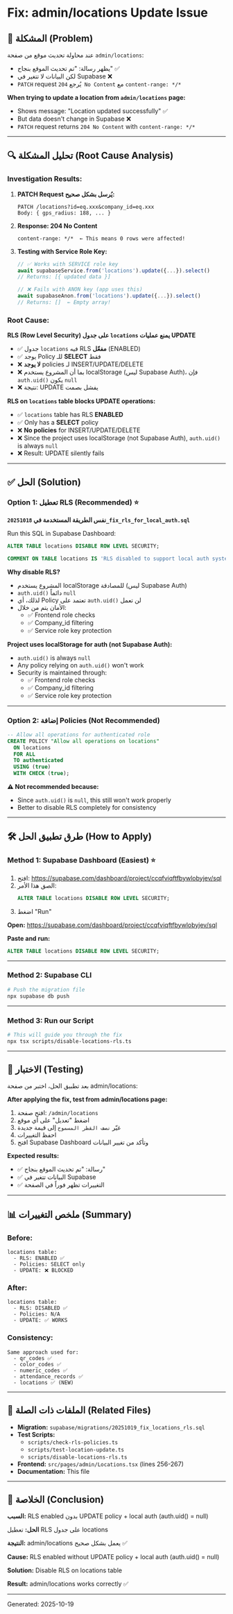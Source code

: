 # Fix: admin/locations Update Issue

## 🐛 المشكلة (Problem)

عند محاولة تحديث موقع من صفحة `admin/locations`:
- يظهر رسالة: "تم تحديث الموقع بنجاح" ✅
- لكن البيانات لا تتغير في Supabase ❌
- `PATCH` request يُرجع `204 No Content` مع `content-range: */*`

**When trying to update a location from `admin/locations` page:**
- Shows message: "Location updated successfully" ✅
- But data doesn't change in Supabase ❌
- `PATCH` request returns `204 No Content` with `content-range: */*`

---

## 🔍 تحليل المشكلة (Root Cause Analysis)

### Investigation Results:

1. **PATCH Request يُرسل بشكل صحيح:**
   ```
   PATCH /locations?id=eq.xxx&company_id=eq.xxx
   Body: { gps_radius: 188, ... }
   ```

2. **Response: 204 No Content**
   ```
   content-range: */*  ← This means 0 rows were affected!
   ```

3. **Testing with Service Role Key:**
   ```typescript
   // ✅ Works with SERVICE role key
   await supabaseService.from('locations').update({...}).select()
   // Returns: [{ updated data }]

   // ❌ Fails with ANON key (app uses this)
   await supabaseAnon.from('locations').update({...}).select()
   // Returns: []  ← Empty array!
   ```

### Root Cause:

**RLS (Row Level Security) على جدول `locations` يمنع عمليات UPDATE**

- ✅ جدول `locations` فيه RLS **مفعّل** (ENABLED)
- ✅ يوجد Policy للـ **SELECT** فقط
- ❌ **لا يوجد** policies لـ INSERT/UPDATE/DELETE
- ❌ بما أن المشروع يستخدم localStorage (ليس Supabase Auth)، فإن `auth.uid()` يكون `null`
- ❌ نتيجة: UPDATE يفشل بصمت

**RLS on `locations` table blocks UPDATE operations:**

- ✅ `locations` table has RLS **ENABLED**
- ✅ Only has a **SELECT** policy
- ❌ **No policies** for INSERT/UPDATE/DELETE
- ❌ Since the project uses localStorage (not Supabase Auth), `auth.uid()` is always `null`
- ❌ Result: UPDATE silently fails

---

## ✅ الحل (Solution)

### Option 1: تعطيل RLS (Recommended) ⭐

**نفس الطريقة المستخدمة في `20251018_fix_rls_for_local_auth.sql`**

Run this SQL in Supabase Dashboard:

```sql
ALTER TABLE locations DISABLE ROW LEVEL SECURITY;

COMMENT ON TABLE locations IS 'RLS disabled to support local auth system - admins need to manage locations';
```

**Why disable RLS?**
- المشروع يستخدم localStorage للمصادقة (ليس Supabase Auth)
- `auth.uid()` دائماً `null`
- لذلك، أي Policy تعتمد على `auth.uid()` لن تعمل
- الأمان يتم من خلال:
  - ✅ Frontend role checks
  - ✅ Company_id filtering
  - ✅ Service role key protection

**Project uses localStorage for auth (not Supabase Auth):**
- `auth.uid()` is always `null`
- Any policy relying on `auth.uid()` won't work
- Security is maintained through:
  - ✅ Frontend role checks
  - ✅ Company_id filtering
  - ✅ Service role key protection

---

### Option 2: إضافة Policies (Not Recommended)

```sql
-- Allow all operations for authenticated role
CREATE POLICY "Allow all operations on locations"
  ON locations
  FOR ALL
  TO authenticated
  USING (true)
  WITH CHECK (true);
```

**⚠️ Not recommended because:**
- Since `auth.uid()` is `null`, this still won't work properly
- Better to disable RLS completely for consistency

---

## 🛠️ طرق تطبيق الحل (How to Apply)

### Method 1: Supabase Dashboard (Easiest) ⭐

1. افتح: https://supabase.com/dashboard/project/ccqfviqftfbywlobyjev/sql
2. الصق هذا الأمر:
   ```sql
   ALTER TABLE locations DISABLE ROW LEVEL SECURITY;
   ```
3. اضغط "Run"

**Open:** https://supabase.com/dashboard/project/ccqfviqftfbywlobyjev/sql

**Paste and run:**
```sql
ALTER TABLE locations DISABLE ROW LEVEL SECURITY;
```

---

### Method 2: Supabase CLI

```bash
# Push the migration file
npx supabase db push
```

---

### Method 3: Run our Script

```bash
# This will guide you through the fix
npx tsx scripts/disable-locations-rls.ts
```

---

## 🧪 الاختبار (Testing)

بعد تطبيق الحل، اختبر من صفحة admin/locations:

**After applying the fix, test from admin/locations page:**

1. افتح صفحة: `/admin/locations`
2. اضغط "تعديل" على أي موقع
3. غيّر `نصف القطر المسموح` إلى قيمة جديدة
4. احفظ التغييرات
5. افتح Supabase Dashboard وتأكد من تغيير البيانات

**Expected results:**
- ✅ رسالة: "تم تحديث الموقع بنجاح"
- ✅ البيانات تتغير في Supabase
- ✅ التغييرات تظهر فوراً في الصفحة

---

## 📊 ملخص التغييرات (Summary)

### Before:
```
locations table:
  - RLS: ENABLED ✅
  - Policies: SELECT only
  - UPDATE: ❌ BLOCKED
```

### After:
```
locations table:
  - RLS: DISABLED ✅
  - Policies: N/A
  - UPDATE: ✅ WORKS
```

### Consistency:
```
Same approach used for:
  - qr_codes ✅
  - color_codes ✅
  - numeric_codes ✅
  - attendance_records ✅
  - locations ✅ (NEW)
```

---

## 📁 الملفات ذات الصلة (Related Files)

- **Migration:** `supabase/migrations/20251019_fix_locations_rls.sql`
- **Test Scripts:**
  - `scripts/check-rls-policies.ts`
  - `scripts/test-location-update.ts`
  - `scripts/disable-locations-rls.ts`
- **Frontend:** `src/pages/admin/Locations.tsx` (lines 256-267)
- **Documentation:** This file

---

## 🎯 الخلاصة (Conclusion)

**السبب:** RLS enabled بدون UPDATE policy + local auth (auth.uid() = null)

**الحل:** تعطيل RLS على جدول locations

**النتيجة:** admin/locations يعمل بشكل صحيح ✅

**Cause:** RLS enabled without UPDATE policy + local auth (auth.uid() = null)

**Solution:** Disable RLS on locations table

**Result:** admin/locations works correctly ✅

---

Generated: 2025-10-19
